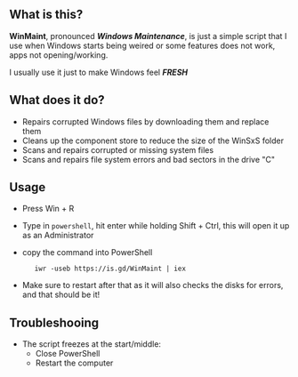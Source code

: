 ## What is this?
**WinMaint**, pronounced ***Windows Maintenance***, is just a simple script that I use when Windows starts being weired or some features does not work, apps not opening/working.

I usually use it just to make Windows feel ***FRESH***

## What does it do?
 * Repairs corrupted Windows files by downloading them and replace them
 * Cleans up the component store to reduce the size of the WinSxS folder
 * Scans and repairs corrupted or missing system files
 * Scans and repairs file system errors and bad sectors in the drive "C"

## Usage
 * Press Win + R
 * Type in `powershell`, hit enter while holding Shift + Ctrl, this will open it up as an Administrator
 * copy the command into PowerShell

          iwr -useb https://is.gd/WinMaint | iex
 * Make sure to restart after that as it will also checks the disks for errors, and that should be it!

## Troubleshooing
 * The script freezes at the start/middle:
   - Close PowerShell 
   - Restart the computer
